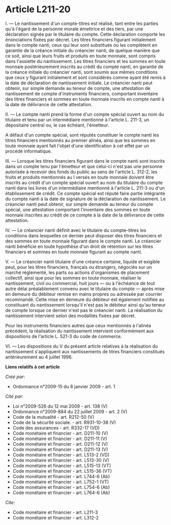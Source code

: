 # Article L211-20

I. ― Le nantissement d'un compte-titres est réalisé, tant entre les parties qu'à l'égard de la personne morale émettrice et
des tiers, par une déclaration signée par le titulaire du compte. Cette déclaration comporte les énonciations fixées par
décret. Les titres financiers figurant initialement dans le compte nanti, ceux qui leur sont substitués ou les complètent en
garantie de la créance initiale du créancier nanti, de quelque manière que ce soit, ainsi que leurs fruits et produits en
toute monnaie, sont compris dans l'assiette du nantissement. Les titres financiers et les sommes en toute monnaie
postérieurement inscrits au crédit du compte nanti, en garantie de la créance initiale du créancier nanti, sont soumis aux
mêmes conditions que ceux y figurant initialement et sont considérés comme ayant été remis à la date de déclaration de
nantissement initiale. Le créancier nanti peut obtenir, sur simple demande au teneur de compte, une attestation de
nantissement de compte d'instruments financiers, comportant inventaire des titres financiers et sommes en toute monnaie
inscrits en compte nanti à la date de délivrance de cette attestation. 

II. ― Le compte nanti prend la forme d'un compte spécial ouvert au nom du titulaire et tenu par un intermédiaire mentionné à
l'article L. 211-3, un dépositaire central ou, le cas échéant, l'émetteur.

A défaut d'un compte spécial, sont réputés constituer le compte nanti les titres financiers mentionnés au premier alinéa,
ainsi que les sommes en toute monnaie ayant fait l'objet d'une identification à cet effet par un procédé informatique. 

III. ― Lorsque les titres financiers figurant dans le compte nanti sont inscrits dans un compte tenu par l'émetteur et que
celui-ci n'est pas une personne autorisée à recevoir des fonds du public au sens de l'article L. 312-2, les fruits et
produits mentionnés au I versés en toute monnaie doivent être inscrits au crédit d'un compte spécial ouvert au nom du
titulaire du compte nanti dans les livres d'un intermédiaire mentionné à l'article L. 211-3 ou d'un établissement de crédit.
Ce compte spécial est réputé faire partie intégrante du compte nanti à la date de signature de la déclaration de
nantissement. Le créancier nanti peut obtenir, sur simple demande au teneur du compte spécial, une attestation comportant
l'inventaire des sommes en toute monnaie inscrites au crédit de ce compte à la date de la délivrance de cette attestation. 

IV. ― Le créancier nanti définit avec le titulaire du compte-titres les conditions dans lesquelles ce dernier peut disposer
des titres financiers et des sommes en toute monnaie figurant dans le compte nanti. Le créancier nanti bénéficie en toute
hypothèse d'un droit de rétention sur les titres financiers et sommes en toute monnaie figurant au compte nanti.

V. ― Le créancier nanti titulaire d'une créance certaine, liquide et exigible peut, pour les titres financiers, français ou
étrangers, négociés sur un marché réglementé, les parts ou actions d'organismes de placement collectif, ainsi que pour les
sommes en toute monnaie, réaliser le nantissement, civil ou commercial, huit jours ― ou à l'échéance de tout autre délai
préalablement convenu avec le titulaire du compte ― après mise en demeure du débiteur remise en mains propres ou adressée par
courrier recommandé. Cette mise en demeure du débiteur est également notifiée au constituant du nantissement lorsqu'il n'est
pas le débiteur ainsi qu'au teneur de compte lorsque ce dernier n'est pas le créancier nanti. La réalisation du nantissement
intervient selon des modalités fixées par décret. 

Pour les instruments financiers autres que ceux mentionnés à l'alinéa précédent, la réalisation du nantissement intervient
conformément aux dispositions de l'article L. 521-3 du code de commerce. 

VI. ― Les dispositions du V du présent article relatives à la réalisation du nantissement s'appliquent aux nantissements de
titres financiers constitués antérieurement au 4 juillet 1996.

**Liens relatifs à cet article**

_Créé par_:

  - Ordonnance n°2009-15 du 8 janvier 2009 - art. 1

_Cité par_:

  - Loi n°2009-526 du 12 mai 2009 - art. 138 (V)
  - Ordonnance n°2009-884 du 22 juillet 2009 - art. 2 (V)
  - Code de la mutualité - art. R212-50 (V)
  - Code de la sécurité sociale. - art. R931-10-38 (V)
  - Code des assurances - art. R332-17 (VD)
  - Code monétaire et financier - art. D211-10 (V)
  - Code monétaire et financier - art. D211-11 (V)
  - Code monétaire et financier - art. D211-12 (V)
  - Code monétaire et financier - art. D211-13 (V)
  - Code monétaire et financier - art. L513-2 (VD)
  - Code monétaire et financier - art. L513-30 (V)
  - Code monétaire et financier - art. L515-13 (VT)
  - Code monétaire et financier - art. L515-36 (VT)
  - Code monétaire et financier - art. L744-6 (Ab)
  - Code monétaire et financier - art. L752-1 (VT)
  - Code monétaire et financier - art. L754-6 (Ab)
  - Code monétaire et financier - art. L764-6 (Ab)

_Cite_:

  - Code monétaire et financier - art. L211-3
  - Code monétaire et financier - art. L312-2
